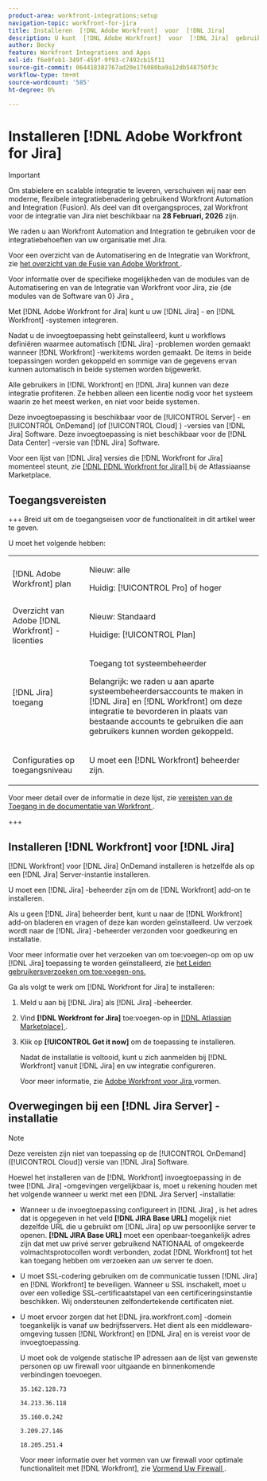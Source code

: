 ```yaml
---
product-area: workfront-integrations;setup
navigation-topic: workfront-for-jira
title: Installeren  [!DNL Adobe Workfront]  voor  [!DNL Jira]
description: U kunt  [!DNL Adobe Workfront]  voor  [!DNL Jira]  gebruiken om uw  [!DNL Jira]  en  [!DNL Workfront]  systemen te integreren.
author: Becky
feature: Workfront Integrations and Apps
exl-id: f6e0feb1-349f-459f-9f93-c7492cb15f11
source-git-commit: 064418302767ad20e176080ba9a12db548750f3c
workflow-type: tm+mt
source-wordcount: '585'
ht-degree: 0%

---
```


# Installeren [!DNL Adobe Workfront for Jira]

>[!IMPORTANT]
>
>Om stabielere en scalable integratie te leveren, verschuiven wij naar een moderne, flexibele integratiebenadering gebruikend Workfront Automation and Integration (Fusion). Als deel van dit overgangsproces, zal Workfront voor de integratie van Jira niet beschikbaar na **28 Februari, 2026** zijn.
>
>We raden u aan Workfront Automation and Integration te gebruiken voor de integratiebehoeften van uw organisatie met Jira.
>
>Voor een overzicht van de Automatisering en de Integratie van Workfront, zie [ het overzicht van de Fusie van Adobe Workfront ](https://experienceleague.adobe.com/en/docs/workfront-fusion/using/get-started-with-fusion/understand-workfront-fusion/workfront-fusion-overview).
>
>Voor informatie over de specifieke mogelijkheden van de modules van de Automatisering en van de Integratie van Workfront voor Jira, zie {de modules van de Software van 0} Jira [.](https://experienceleague.adobe.com/en/docs/workfront-fusion/using/references/apps-and-their-modules/third-party-app-connectors/jira-software-modules)

<!--

>[!IMPORTANT]
>
>To deliver more stable and scalable integrations, we're shifting to a modern, flexible integration approach using Workfront Automation and Integration (Fusion). As part of this transition process, the Workfront for Jira integration will not be available after **February 28, 2026**. 
>
>We recommend using Workfront Automation and Integration for your organization's integration needs with Jira. 
>
>Eight ready-to-use Workfront Automation and Integration templates for Jira will be available by August to help replicate common workflows and accelerate implementation. Templates are fully customizable to meet specific business needs and can be extended as requirements evolve. 
> 
>For an overview of Workfront Automation and Integration, see [Adobe Workfront Fusion overview](https://experienceleague.adobe.com/en/docs/workfront-fusion/using/get-started-with-fusion/understand-workfront-fusion/workfront-fusion-overview). 
>
>For information about the specific capabilities of the Workfront Automation and Integration modules for Jira, see [Jira Software modules](https://experienceleague.adobe.com/en/docs/workfront-fusion/using/references/apps-and-their-modules/third-party-app-connectors/jira-software-modules). 

-->

Met [!DNL Adobe Workfront for Jira] kunt u uw [!DNL Jira] - en [!DNL Workfront] -systemen integreren.

Nadat u de invoegtoepassing hebt geïnstalleerd, kunt u workflows definiëren waarmee automatisch [!DNL Jira] -problemen worden gemaakt wanneer [!DNL Workfront] -werkitems worden gemaakt. De items in beide toepassingen worden gekoppeld en sommige van de gegevens ervan kunnen automatisch in beide systemen worden bijgewerkt.

Alle gebruikers in [!DNL Workfront] en [!DNL Jira] kunnen van deze integratie profiteren. Ze hebben alleen een licentie nodig voor het systeem waarin ze het meest werken, en niet voor beide systemen.

Deze invoegtoepassing is beschikbaar voor de [!UICONTROL Server] - en [!UICONTROL OnDemand] (of [!UICONTROL Cloud] ) -versies van [!DNL Jira] Software. Deze invoegtoepassing is niet beschikbaar voor de [!DNL Data Center] -versie van [!DNL Jira] Software.

Voor een lijst van [!DNL Jira] versies die [!DNL Workfront for Jira] momenteel steunt, zie [[!DNL [!DNL Workfront for Jira]] ](https://marketplace.atlassian.com/apps/1218653/workfront-for-jira?hosting=cloud&tab=overview) bij de Atlassiaanse Marketplace.

## Toegangsvereisten

+++ Breid uit om de toegangseisen voor de functionaliteit in dit artikel weer te geven.

U moet het volgende hebben:

<table style="table-layout:auto"> 
 <col> 
 <col> 
 <tbody> 
  <tr> 
   <td role="rowheader">[!DNL Adobe Workfront] plan</td> 
   <td> 
   <p>Nieuw: alle</p>
   <p>Huidig: [!UICONTROL Pro] of hoger</p> </td> 
  </tr> 
  <tr> 
   <td role="rowheader">Overzicht van Adobe [!DNL Workfront] -licenties</td> 
   <td> 
   <p>Nieuw: Standaard</p>
   <p>Huidige: [!UICONTROL Plan]</p></td> 
  </tr> 
  <tr> 
   <td role="rowheader">[!DNL Jira] toegang</td> 
   <td> <p>Toegang tot systeembeheerder</p> <p>Belangrijk: we raden u aan aparte systeembeheerdersaccounts te maken in [!DNL Jira] en [!DNL Workfront] om deze integratie te bevorderen in plaats van bestaande accounts te gebruiken die aan gebruikers kunnen worden gekoppeld.</p> </td> 
  </tr> 
  <tr> 
   <td role="rowheader">Configuraties op toegangsniveau</td> 
   <td><p>U moet een [!DNL Workfront] beheerder zijn.</p></td> 
  </tr> 
 </tbody> 
</table>

Voor meer detail over de informatie in deze lijst, zie [ vereisten van de Toegang in de documentatie van Workfront ](/help/quicksilver/administration-and-setup/add-users/access-levels-and-object-permissions/access-level-requirements-in-documentation.md).

+++

## Installeren [!DNL Workfront] voor [!DNL Jira]

[!DNL Workfront] voor [!DNL Jira] OnDemand installeren is hetzelfde als op een [!DNL Jira] Server-instantie installeren.

U moet een [!DNL Jira] -beheerder zijn om de [!DNL Workfront] add-on te installeren.

Als u geen [!DNL Jira] beheerder bent, kunt u naar de [!DNL Workfront] add-on bladeren en vragen of deze kan worden geïnstalleerd. Uw verzoek wordt naar de [!DNL Jira] -beheerder verzonden voor goedkeuring en installatie.

Voor meer informatie over het verzoeken van om toe:voegen-op om op uw [!DNL Jira] toepassing te worden geïnstalleerd, zie [ het Leiden gebruikersverzoeken om toe:voegen-ons.](https://confluence.atlassian.com/upm/managing-user-requests-for-add-ons-781394968.html)

Ga als volgt te werk om [!DNL Workfront for Jira] te installeren:

1. Meld u aan bij [!DNL Jira] als [!DNL Jira] -beheerder.
1. Vind **[!DNL Workfront for Jira]** toe:voegen-op in [[!DNL Atlassian Marketplace] ](https://marketplace.atlassian.com/apps/1218653/workfront-for-jira?hosting=cloud&tab=overview).

1. Klik op **[!UICONTROL Get it now]** om de toepassing te installeren.

   Nadat de installatie is voltooid, kunt u zich aanmelden bij [!DNL Workfront] vanuit [!DNL Jira] en uw integratie configureren.

   Voor meer informatie, zie [ Adobe Workfront voor Jira ](../../workfront-integrations-and-apps/use-workfront-with-jira/configure-workfront-for-jira.md) vormen.

## Overwegingen bij een [!DNL Jira Server] -installatie

>[!NOTE]
>
>Deze vereisten zijn niet van toepassing op de [!UICONTROL OnDemand] ([!UICONTROL Cloud]) versie van [!DNL Jira] Software.

Hoewel het installeren van de [!DNL Workfront] invoegtoepassing in de twee [!DNL Jira] -omgevingen vergelijkbaar is, moet u rekening houden met het volgende wanneer u werkt met een [!DNL Jira Server] -installatie:

* Wanneer u de invoegtoepassing configureert in [!DNL Jira] , is het adres dat is opgegeven in het veld **[!DNL JIRA Base URL]** mogelijk niet dezelfde URL die u gebruikt om [!DNL Jira] op uw persoonlijke server te openen. **[!DNL JIRA Base URL]** moet een openbaar-toegankelijk adres zijn dat met uw privé server gebruikend NATIONAAL of omgekeerde volmachtsprotocollen wordt verbonden, zodat [!DNL Workfront] tot het kan toegang hebben om verzoeken aan uw server te doen.

* U moet SSL-codering gebruiken om de communicatie tussen [!DNL Jira] en [!DNL Workfront] te beveiligen. Wanneer u SSL inschakelt, moet u over een volledige SSL-certificaatstapel van een certificeringsinstantie beschikken. Wij ondersteunen zelfondertekende certificaten niet.
* U moet ervoor zorgen dat het [!DNL jira.workfront.com] -domein toegankelijk is vanaf uw bedrijfsservers. Het dient als een middleware-omgeving tussen [!DNL Workfront] en [!DNL Jira] en is vereist voor de invoegtoepassing.

  U moet ook de volgende statische IP adressen aan de lijst van gewenste personen op uw firewall voor uitgaande en binnenkomende verbindingen toevoegen.

  `35.162.128.73`

  `34.213.36.118`

  `35.160.0.242`

  `3.209.27.146`

  `18.205.251.4`

  Voor meer informatie over het vormen van uw firewall voor optimale functionaliteit met [!DNL Workfront], zie [ Vormend Uw Firewall ](../../administration-and-setup/get-started-wf-administration/configure-your-firewall.md).
